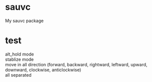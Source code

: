 # sauvc
My sauvc package

# test
alt_hold mode <br />
stablize mode <br />
move in all direction (forward, backward, rightward, leftward, upward, downward, clockwise, anticlockwise) <br />
all separated
